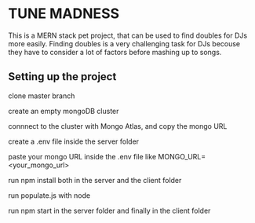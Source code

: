 # TUNE MADNESS

This is a MERN stack pet project, that can be used to find doubles for DJs more easily. Finding doubles is a very challenging task for DJs becouse they have to consider a lot of factors before mashing up to songs.

## Setting up the project
clone master branch

create an empty mongoDB cluster

connnect to the cluster with Mongo Atlas, and copy the mongo URL

create a .env file inside the server folder

paste your mongo URL inside the .env file like MONGO_URL=<your_mongo_url>

run npm install both in the server and the client folder

run populate.js with node

run npm start in the server folder and finally in the client folder
